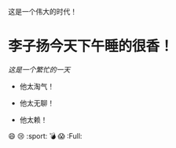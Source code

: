 
这是一个伟大的时代！


# 李子扬今天下午睡的很香！

*这是一个繁忙的一天*

>
- 他太淘气！

>
- 他太无聊！

>>
- 他太赖！

:smile:
:cry:
:sport:
💣
😱
:Full:
